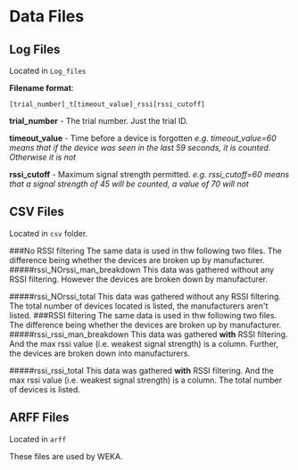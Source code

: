 # Data Files

## Log Files
Located in `Log_files`

**Filename format**:

`[trial_number]_t[timeout_value]_rssi[rssi_cutoff]`

**trial_number** - The trial number. Just the trial ID.

**timeout_value** - Time before a device is forgotten
*e.g. timeout_value=60 means that if the device was seen in the last 59 seconds, it is counted. Otherwise it is not*

**rssi_cutoff** - Maximum signal strength permitted. 
*e.g. rssi_cutoff=60 means that a signal strength of 45 will be counted, a value of 70 will not*

## CSV Files

Located in `csv` folder.

###No RSSI filtering
The same data is used in thw following two files. The difference being whether the devices are broken up by manufacturer.
#####rssi_NOrssi_man_breakdown
This data was gathered without any RSSI filtering. However the devices are broken down by manufacturer. 

#####rssi_NOrssi_total
This data was gathered without any RSSI filtering. The total number of devices located is listed, the manufacturers aren't listed.
###RSSI filtering
The same data is used in thw following two files. The difference being whether the devices are broken up by manufacturer.
#####rssi_rssi_man_breakdown
This data was gathered **with**  RSSI filtering. And the max rssi value (i.e. weakest signal strength) is a column. Further, the devices are broken down into manufacturers. 


#####rssi_rssi_total
This data was gathered **with**  RSSI filtering. And the max rssi value (i.e. weakest signal strength) is a column. The total number of devices is listed.

## ARFF Files
Located in `arff`

These files are used by WEKA.
